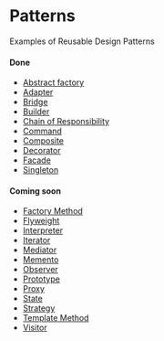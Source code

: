 Patterns
===================

Examples of Reusable Design Patterns

#### Done
* [Abstract factory](https://en.wikipedia.org/wiki/Abstract_factory_pattern)
* [Adapter](https://en.wikipedia.org/wiki/Adapter_pattern)
* [Bridge](https://en.wikipedia.org/wiki/Bridge_pattern)
* [Builder](https://en.wikipedia.org/wiki/Builder_pattern)
* [Chain of Responsibility](https://en.wikipedia.org/wiki/Chain-of-responsibility_pattern)
* [Command](https://en.wikipedia.org/wiki/Command_pattern)
* [Composite](https://en.wikipedia.org/wiki/Composite_pattern)
* [Decorator](https://en.wikipedia.org/wiki/Decorator_pattern)
* [Facade](https://en.wikipedia.org/wiki/Facade_pattern)
* [Singleton](https://en.wikipedia.org/wiki/Singleton_pattern)

#### Coming soon
* [Factory Method](https://en.wikipedia.org/wiki/Factory_method_pattern)
* [Flyweight](https://en.wikipedia.org/wiki/Flyweight_pattern)
* [Interpreter](https://en.wikipedia.org/wiki/Interpreter_pattern)
* [Iterator](https://en.wikipedia.org/wiki/Iterator_pattern)
* [Mediator](https://en.wikipedia.org/wiki/Mediator_pattern)
* [Memento](https://en.wikipedia.org/wiki/Memento_pattern)
* [Observer](https://en.wikipedia.org/wiki/Observer_pattern)
* [Prototype](https://en.wikipedia.org/wiki/Prototype_pattern)
* [Proxy](https://en.wikipedia.org/wiki/Proxy_pattern)
* [State](https://en.wikipedia.org/wiki/State_pattern)
* [Strategy](https://en.wikipedia.org/wiki/Strategy_pattern)
* [Template Method](https://en.wikipedia.org/wiki/Template_method_pattern)
* [Visitor](https://en.wikipedia.org/wiki/Visitor_pattern)